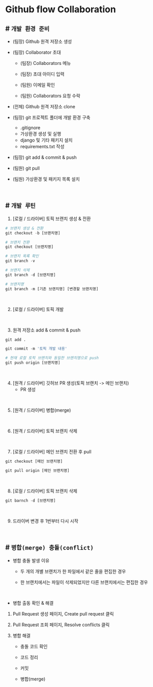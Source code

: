 # Github flow Collaboration

## # `개발 환경 준비`

- (팀장) Github 원격 저장소 생성

- (팀장) Collaborator 초대
    - (팀장) Collaborators 메뉴

    - (팀장) 초대 아이디 입력
    - (팀원) 이메일 확인
    - (팀원) Collaborators 요청 수락

- (전체) Github 원격 저장소 clone

- (팀장) git 프로젝트 폴더에 개발 환경 구축
    - .gitignore
    - 가상환경 생성 및 실행
    - django 및 기타 패키지 설치
    - requirements.txt 작성

- (팀장) git add & commit & push
- (팀원) git pull
- (팀원) 가상환경 및 패키지 목록 설치

<br>

## # `개발 루틴`

1. [로컬 / 드라이버] 토픽 브랜치 생성 & 전환
```py
# 브랜치 생성 & 전환
git checkout -b [브랜치명]

# 브랜치 전환
git checkout [브랜치명]

# 브랜치 목록 확인
git branch -v

# 브랜치 삭제
git branch -d [브랜치명]

# 브랜치명
git branch -m [기존 브랜치명] [변경할 브랜치명]
```

<br>

2. [로컬 / 드라이버] 토픽 개발

<br>

3. 원격 저장소 add & commit & push
```py
git add .

git commit -m '토픽 개발 내용'

# 현재 로컬 토픽 브랜치와 동일한 브랜치명으로 push
git push origin [브랜치명]
```

<br>

4. [원격 / 드라이버] 깃허브 PR 생성(토픽 브랜치 -> 메인 브랜치)
    - PR 생성

<br>

5. [원격 / 드라이버] 병합(merge)

<br>

6. [원격 / 드라이버] 토픽 브랜치 삭제

<br>

7. [로컬 / 드라이버] 메인 브랜치 전환 후 pull
```py
git checkout [메인 브랜치명]

git pull origin [메인 브랜치명]
```

<br>

8. [로컬 / 드라이버] 토픽 브랜치 삭제
```py
git barnch -d [브랜치명]
```

<br>

9. 드라이버 변경 후 1번부터 다시 시작

<br>

## # `병합(merge) 충돌(conflict)`
- 병합 충돌 발생 이유

    - 두 개의 개별 브랜치가 한 파일에서 같은 줄을 편집한 경우
    
    - 한 브랜치에서는 파일이 삭제되었지만 다른 브랜치에서는 편집한 경우

<br>

- 병합 출동 확인 & 해결

1. Pull Request 생성 페이지, Create pull request 클릭

2. Pull Request 조회 페이지, Resolve conflicts 클릭

3. 병합 해결
    - 충돌 코드 확인

    - 코드 정리
    - 커밋
    - 병합(merge)

